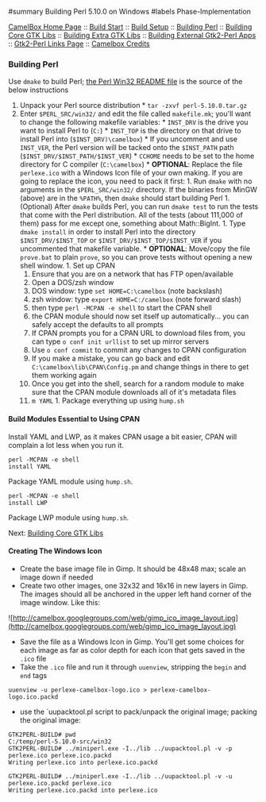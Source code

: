 ﻿#summary Building Perl 5.10.0 on Windows
#labels Phase-Implementation

[CamelBox Home Page](http://code.google.com/p/camelbox) ::
[Build Start](BuildStart.md) ::
[Build Setup](BuildSetup.md) ::
[Building Perl](BuildPerl.md) ::
[Building Core GTK Libs](BuildCoreGtk.md) ::
[Building Extra GTK Libs](BuildExtraGtk.md) ::
[Building External Gtk2-Perl Apps](BuildExternalApps.md) ::
[Gtk2-Perl Links Page](Gtk2PerlLinks.md) ::
[Camelbox Credits](Credits.md)

### Building Perl ###
Use `dmake` to build Perl; [the Perl Win32 README file](http://search.cpan.org/~nwclark/perl-5.8.8/README.win32) is the source of the below instructions
  1. Unpack your Perl source distribution
    * `tar -zxvf perl-5.10.0.tar.gz`
  1. Enter `$PERL_SRC/win32/` and edit the file called `makefile.mk`; you'll want to change the following makefile variables:
    * `INST_DRV` is the drive you want to install Perl to (`C:`)
    * `INST_TOP` is the directory on that drive to install Perl into (`$INST_DRV)\camelbox`)
    * If you uncomment and use `INST_VER`, the Perl version will be tacked onto the `$INST_PATH` path (`$INST_DRV/$INST_PATH/$INST_VER`)
    * `CCHOME` needs to be set to the home directory for C compiler (`C:\camelbox`)
    * **OPTIONAL**: Replace the file `perlexe.ico` with a Windows Icon file of your own making.  If you are going to replace the icon, you need to pack it first:
    1. Run `dmake` with no arguments in the `$PERL_SRC/win32/` directory.  If the binaries from MinGW (above) are in the `%PATH%`, then `dmake` should start building Perl
    1. (Optional) After `dmake` builds Perl, you can run `dmake test` to run the tests that come with the Perl distribution.  All of the tests (about 111,000 of them) pass for me except one, something about Math::BigInt.
    1. Type `dmake install` in order to install Perl into the directory `$INST_DRV/$INST_TOP` or `$INST_DRV/$INST_TOP/$INST_VER` if you uncommented that makefile variable.
    * **OPTIONAL**: Move/copy the file `prove.bat` to plain `prove`, so you can prove tests without opening a new shell window.
    1. Set up CPAN
      1. Ensure that you are on a network that has FTP open/available
      1. Open a DOS/zsh window
      1. DOS window: type `set HOME=C:\camelbox` (note backslash)
      1. zsh window: type `export HOME=C:/camelbox` (note forward slash)
      1. then type `perl -MCPAN -e shell` to start the CPAN shell
      1. the CPAN module should now set itself up automatically... you can safely accept the defaults to all prompts
      1. If CPAN prompts you for a CPAN URL to download files from, you can type `o conf init urllist` to set up mirror servers
      1. Use `o conf commit` to commit any changes to CPAN configuration
      1. If you make a mistake, you can go back and edit `C:\camelbox\lib\CPAN\Config.pm` and change things in there to get them working again
      1. Once you get into the shell, search for a random module to make sure that the CPAN module downloads all of it's metadata files
        1. `m YAML`
    1. Package everything up using `hump.sh`

#### Build Modules Essential to Using CPAN ####
Install YAML and LWP, as it makes CPAN usage a bit easier, CPAN will complain
a lot less when you run it.

```
perl -MCPAN -e shell
install YAML
```
Package YAML module using `hump.sh`.

```
perl -MCPAN -e shell
install LWP
```
Package LWP module using `hump.sh`.

Next: [Building Core GTK Libs](BuildCoreGtk.md)

#### Creating The Windows Icon ####
  * Create the base image file in Gimp.  It should be 48x48 max; scale an image down if needed
  * Create two other images, one 32x32 and 16x16 in new layers in Gimp.  The images should all be anchored in the upper left hand corner of the image window.  Like this:

![http://camelbox.googlegroups.com/web/gimp_ico_image_layout.jpg](http://camelbox.googlegroups.com/web/gimp_ico_image_layout.jpg)

  * Save the file as a Windows Icon in Gimp.  You'll get some choices for each image as far as color depth for each icon that gets saved in the `.ico` file
  * Take the `.ico` file and run it through `uuenview`, stripping the `begin` and `end` tags
```
uuenview -u perlexe-camelbox-logo.ico > perlexe-camelbox-logo.ico.packd
```
  * use the `uupacktool.pl script to pack/unpack the original image; packing the original image:

```
GTK2PERL-BUILD# pwd
C:/temp/perl-5.10.0-src/win32
GTK2PERL-BUILD# ../miniperl.exe -I../lib ../uupacktool.pl -v -p perlexe.ico perlexe.ico.packd
Writing perlexe.ico into perlexe.ico.packd
```

```
GTK2PERL-BUILD# ../miniperl.exe -I../lib ../uupacktool.pl -v -u perlexe.ico.packd perlexe.ico
Writing perlexe.ico.packd into perlexe.ico
```

<a href='Hidden comment: 
vi: set filetype=googlecodewiki shiftwidth=2 tabstop=2 paste:
'></a>